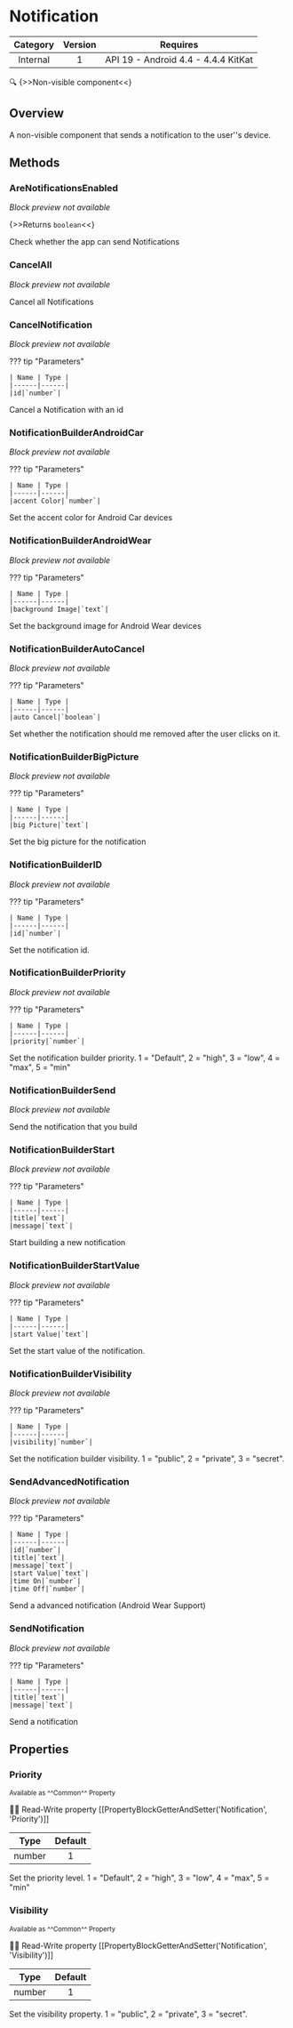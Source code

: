 # Notification

| Category | Version | Requires |
|:--------:|:-------:|:--------:|
|Internal|1|API 19 - Android 4.4 - 4.4.4 KitKat|

:mag: {>>Non-visible component<<}

## Overview

A non-visible component that sends a notification to the user''s device.

## Methods

### AreNotificationsEnabled

_Block preview not available_

{>>Returns `boolean`<<}

Check whether the app can send Notifications

### CancelAll

_Block preview not available_

Cancel all Notifications

### CancelNotification

_Block preview not available_

??? tip "Parameters"

    | Name | Type |
    |------|------|
    |id|`number`|


Cancel a Notification with an id

### NotificationBuilderAndroidCar

_Block preview not available_

??? tip "Parameters"

    | Name | Type |
    |------|------|
    |accent Color|`number`|


Set the accent color for Android Car devices

### NotificationBuilderAndroidWear

_Block preview not available_

??? tip "Parameters"

    | Name | Type |
    |------|------|
    |background Image|`text`|


Set the background image for Android Wear devices

### NotificationBuilderAutoCancel

_Block preview not available_

??? tip "Parameters"

    | Name | Type |
    |------|------|
    |auto Cancel|`boolean`|


Set whether the notification should me removed after the user clicks on it.

### NotificationBuilderBigPicture

_Block preview not available_

??? tip "Parameters"

    | Name | Type |
    |------|------|
    |big Picture|`text`|


Set the big picture for the notification

### NotificationBuilderID

_Block preview not available_

??? tip "Parameters"

    | Name | Type |
    |------|------|
    |id|`number`|


Set the notification id.

### NotificationBuilderPriority

_Block preview not available_

??? tip "Parameters"

    | Name | Type |
    |------|------|
    |priority|`number`|


Set the notification builder priority. 1 = "Default", 2 = "high", 3 = "low", 4 = "max", 5 = "min"

### NotificationBuilderSend

_Block preview not available_

Send the notification that you build

### NotificationBuilderStart

_Block preview not available_

??? tip "Parameters"

    | Name | Type |
    |------|------|
    |title|`text`|
    |message|`text`|


Start building a new notification

### NotificationBuilderStartValue

_Block preview not available_

??? tip "Parameters"

    | Name | Type |
    |------|------|
    |start Value|`text`|


Set the start value of the notification.

### NotificationBuilderVisibility

_Block preview not available_

??? tip "Parameters"

    | Name | Type |
    |------|------|
    |visibility|`number`|


Set the notification builder visibility. 1 = "public", 2 = "private", 3 = "secret".

### SendAdvancedNotification

_Block preview not available_

??? tip "Parameters"

    | Name | Type |
    |------|------|
    |id|`number`|
    |title|`text`|
    |message|`text`|
    |start Value|`text`|
    |time On|`number`|
    |time Off|`number`|


Send a advanced notification (Android Wear Support)

### SendNotification

_Block preview not available_

??? tip "Parameters"

    | Name | Type |
    |------|------|
    |title|`text`|
    |message|`text`|


Send a notification

## Properties

### Priority

<small>Available as ^^Common^^ Property</small>

:eyes::pencil: Read-Write property
[[PropertyBlockGetterAndSetter('Notification', 'Priority')]]

| Type | Default |
|:----:|:-------:|
|number|1|

Set the priority level. 1 = "Default", 2 = "high", 3 = "low", 4 = "max", 5 = "min"

### Visibility

<small>Available as ^^Common^^ Property</small>

:eyes::pencil: Read-Write property
[[PropertyBlockGetterAndSetter('Notification', 'Visibility')]]

| Type | Default |
|:----:|:-------:|
|number|1|

Set the visibility property. 1 = "public", 2 = "private", 3 = "secret".